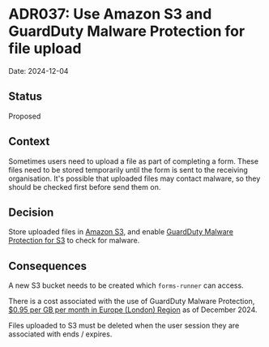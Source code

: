 # ADR037: Use Amazon S3 and GuardDuty Malware Protection for file upload

Date: 2024-12-04

## Status

Proposed

## Context

Sometimes users need to upload a file as part of completing a form. These files need to be stored temporarily until the form is sent to the receiving organisation. It's possible that uploaded files may contact malware, so they should be checked first before send them on.

## Decision

Store uploaded files in [Amazon S3](https://aws.amazon.com/s3/), and enable [GuardDuty Malware Protection for S3](https://docs.aws.amazon.com/guardduty/latest/ug/gdu-malware-protection-s3.html) to check for malware.

## Consequences

A new S3 bucket needs to be created which `forms-runner` can access.

There is a cost associated with the use of GuardDuty Malware Protection, [$0.95 per GB per month in Europe (London) Region](https://aws.amazon.com/guardduty/pricing/#GuardDuty_protection_plans) as of December 2024.

Files uploaded to S3 must be deleted when the user session they are associated with ends / expires.
